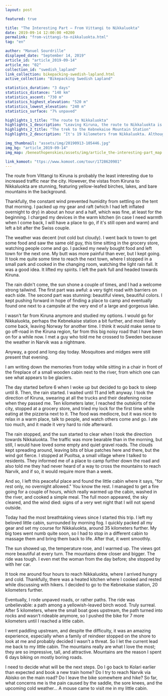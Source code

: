 ```yaml
---
layout: post

featured: true

title: "The Interesting Part — From Vittangi to Nikkaluokta"
date: 2019-09-14 12:00:00 +0200
permalink: "from-vittangi-to-nikkaluokta.html"
tag: "en"

author: "Manuel Sourdrille"
displayed_date: "September 14, 2019"
article_id: "article_2019-09-14"
article_no: "02"
collection_id: "swedish_lapland"
link_collection: bikepacking-swedish-lapland.html
active_collection: "Bikepacking Swedish Lapland"

statistics_duration: "3 days"
statistics_distance: "148 km"
statistics_ascent: "730 m"
statistics_highest_elevation: "520 m"
statistics_lowest_elevation: "240 m"
statistics_surface: "7% unpaved"

highlights_1_title: "The route to Nikkaluokta"
highlights_1_description: "Leaving Kiruna, the route to Nikkaluokta is the true highlight of this trip. At this time of year, the leaves are a vibrant mix of red, orange, and yellow. The road undulates, offering splendid vistas at every turn. Traffic was almost non-existent, making the journey even more enjoyable."
highlights_2_title: "The trek to the Kebnekaise Mountain Station"
highlights_2_description: "It's 19 kilometers from Nikkaluokta. Although I didn't go all the way, stopping instead at the small boat quay, the journey was incredibly rewarding. The trail is rideable, offering breathtaking vistas throughout."

img_thumbnail: "assets/img/20190913-105446.jpg"
img_bg: "article_2019-09-14"
img_map: /beneathopenskies/assets/img/article_the-interesting-part_map.png

link_komoot: "ttps://www.komoot.com/tour/1728620981"
---
```


The route from Vittangi to Kiruna is probably the least interesting due to increased traffic near the city. However, the vistas from Kiruna to Nikkaluokta are stunning, featuring yellow-leafed birches, lakes, and bare mountains in the background.

Thankfully, the constant wind prevented humidity from settling on the tent that morning. I packed up my gear and raft (which I had left inflated overnight to dry) in about an hour and a half, which was fine, at least for the beginning. I charged my devices in the warm kitchen (in case I need warmth when I come back, I will have a place to go, if it's still open and warm) and left a bit after the Swiss couple.

The weather was decent (not cold but cloudy). I went back to town to get some food and saw the same old guy, this time sitting in the grocery store, watching people come and go. I packed my newly bought food and left town for the next one. My butt was more painful than ever, but I kept going. It took me quite some time to reach the next town, where I stopped in a small park and cooked in the changing room, watching the light rain fall. It was a good idea. It lifted my spirits. I left the park full and headed towards Kiruna.

The rain didn't come, the sun shone a couple of times, and I had a welcome strong tailwind. The first part was awful: a very tight road with barriers on each side. The second part was stunning: beautiful views, beautiful colors. I kept pushing forward in hope of finding a place to camp and eventually found one next to a campsite at the very end of a large and gorgeous lake.

I wasn't far from Kiruna anymore and studied my options. I would go for Nikkaluokta, perhaps the Kebnekaise station a bit further, and most likely come back, leaving Norway for another time. I think it would make sense to go off-road in the Kiruna region, far from this big noisy road that I have been on for a while now. I met a guy who told me he crossed to Sweden because the weather in Narvik was a nightmare.

Anyway, a good and long day today. Mosquitoes and midges were still present that evening.

I am writing down the memories from today while sitting in a chair in front of the fireplace of a small wooden cabin next to the river, from which one can see what appears to be glaciers.

The day started before 6 when I woke up but decided to go back to sleep until 8. Then, the rain started. I waited until 11 and left anyway. I took the direction of Kiruna, swearing at all the trucks and their deafening noise when they passed me. Ten kilometers later, I reached the outskirts of the city, stopped at a grocery store, and tried my lock for the first time while eating at the pizzeria next to it. The food was mediocre, but it was nice to relax in a warm place, talk to people, and watch others come and go. I ate too much, and it made it very hard to ride afterward.

The rain stopped, and the sun started to clear when I took the direction towards Nikkaluokta. The traffic was more bearable than in the morning, but still, I would have loved some empty and quiet gravel roads. The clouds kept spreading around, leaving bits of blue patches here and there, but the wind got fierce. I stopped at Puoltsa, a small village where I talked to residents. They informed me of a place to camp further down the road and also told me they had never heard of a way to cross the mountains to reach Narvik, and if so, it would require more than a week.

And so, I left this peaceful place and found the little cabin where it says, "for rest only, no overnight allowed." You know the rest. I managed to get a fire going for a couple of hours, which really warmed up the cabin, washed in the river, and cooked a simple meal. The full moon appeared, the sky cleared, and the wind died: signs of a very wet night that I will not spend outside.

Today had the most breathtaking views since I started this trip. I left my beloved little cabin, surrounded by morning fog. I quickly packed all my gear and set my course for Nikkaluokta, around 35 kilometers further. My big toes went numb quite soon, so I had to stop in a different cabin to massage them and bring them back to life. After that, it went smoothly.

The sun showed up, the temperature rose, and I warmed up. The views got more beautiful at every turn. The mountains drew closer and bigger. The ride was tough. I even met the woman from the day before; she stopped by with her car.

It took me around four hours to reach Nikkaluokta, where I arrived hungry and cold. Thankfully, there was a heated kitchen where I cooked and rested while discussing with hikers. I decided to go to the Kebnekaise station, 20 kilometers further.

Eventually, I rode unpaved roads, or rather paths. The ride was unbelievable: a path among a yellowish-leaved birch wood. Truly surreal. After 5 kilometers, where the small boat goes upstream, the path turned into rocks and wasn’t rideable anymore, so I pushed the bike for 7 more kilometers until I reached a little cabin.

I went paddling upstream, and despite the difficulty, it was an amazing experience, especially when a family of reindeer stopped on the shore to look at me and probably decided I wasn’t a threat. So I let the current lead me back to my little cabin. The mountains really are what I love the most; they are so impressive, tall, and attractive. Mountains are the reason I spent 6 days biking on mostly boring roads.

I need to decide what will be the next steps. Do I go back to Kolari earlier than expected and book a new train home? Do I try to reach Narvik via Abisko on the main road? Do I leave the bike somewhere and hike? So far, what concerns me is the pain caused by the saddle, the sore knees, and the upcoming cold weather... A mouse came to visit me in my little cabin.
